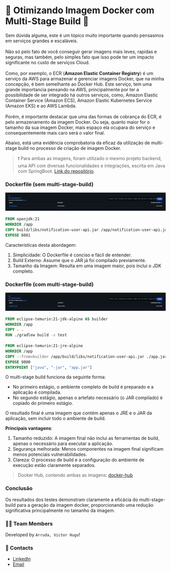 # 🚀 Otimizando Imagem Docker com Multi-Stage Build 🚀
Sem dúvida alguma, este é um tópico muito importante quando pensasmos em serviços grandes e escaláveis. <br/></br>
Não só pelo fato de você conseguir gerar imagens mais leves, rapidas e seguras, mas também, pelo simples fato que isso pode ter um impacto significante no custo de serviços Cloud. <br/></br>
Como, por exemplo, o ECR (**Amazon Elastic Container Registry**) é um serviço da AWS para armazenar e gerenciar imagens Docker, que na minha concepção, é bem semelhante ao Docker Hub. Este serviço, tem uma grande importancia pensando na AWS, principalmente por ter a possibilidade de ser integrado há outros serviços, como, Amazon Elastic Container Service (Amazon ECS), Amazon Elastic Kubernetes Service (Amazon EKS) e ao AWS Lambda. <br/></br>
Porém, é importante destacar que uma das formas de cobrança do ECR, é pelo armazenamento da imagem Docker. Ou seja, quanto maior for o tamanho da sua imagem Docker, mais espaço ela ocupara do serviço e consequentemente mais caro será o valor final.

Abaixo, está uma evidência comprobatoria da eficaz da utilização de multi-stage build no processo de criação de imagem Docker.

> ❗ Para ambas as imagens, foram utilizado o mesmo projeto backend, uma API com diversas funcionalidades e integrações, escrita em Java com SpringBoot. [Link do repositório](https://github.com/TorHugo/notification-user-api).
### Dockerfile (sem multi-stage-build)
<img src="assets/imagem-sem-multi-stage-build.png" alt="image-does-not-multi-stage-build">

```dockerfile
FROM openjdk:21
WORKDIR /app
COPY build/libs/notification-user-api.jar /app/notification-user-api.jar
EXPOSE 8081
```
Características desta abordagem:

1. Simplicidade: O Dockerfile é conciso e fácil de entender.
2. Build Externo: Assume que o JAR já foi compilado previamente.
3. Tamanho da Imagem: Resulta em uma imagem maior, pois inclui o JDK completo.

### Dockerfile (com multi-stage-build)
<img src="assets/imagem-com-multi-stage-build.png" alt="image-with-multi-stage-build">

```dockerfile
FROM eclipse-temurin:21-jdk-alpine AS builder
WORKDIR /app
COPY . .
RUN ./gradlew build -x test

FROM eclipse-temurin:21-jre-alpine
WORKDIR /app
COPY --from=builder /app/build/libs/notification-user-api.jar ./app.jar
EXPOSE 9000
ENTRYPOINT ["java", "-jar", "app.jar"]
```
O multi-stage build funciona da seguinte forma:

- No primeiro estágio, o ambiente completo de build é preparado e a aplicação é compilada.
- No segundo estágio, apenas o artefato necessário (o JAR compilado) é copiado do primeiro estágio.

O resultado final é uma imagem que contém apenas o JRE e o JAR da aplicação, sem incluir todo o ambiente de build.

**Principais vantagens**:

1. Tamanho reduzido: A imagem final não inclui as ferramentas de build, apenas o necessário para executar a aplicação.
2. Segurança melhorada: Menos componentes na imagem final significam menos potenciais vulnerabilidades.
3. Clareza: O processo de build e a configuração do ambiente de execução estão claramente separados.

> Docker Hub, contendo ambas as imagens: [docker-hub](https://hub.docker.com/r/torhugo/teste-docker-image-size/tags)

### Conclusão
Os resultados dos testes demonstram claramente a eficácia do multi-stage-build para a geração da imagem docker, proporcionando uma redução significativa principalmente no tamanho da imagem. 

### 👨‍🚀 Team Members
Developed by `Arruda, Victor Hugo`!

### 📨 Contacts
- [LinkedIn](https://www.linkedin.com/in/victorhugodev/)
- [Email](mailto:contato.arrudavictor@gmail.com)
